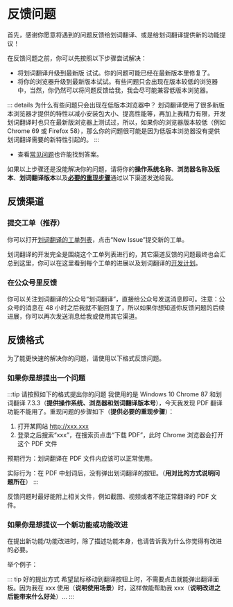 <global-header />

# 反馈问题

首先，感谢你愿意将遇到的问题反馈给划词翻译、或是给划词翻译提供新的功能提议！

在反馈问题之前，你可以先按照以下步骤尝试解决：

- 将划词翻译升级到最新版 <LatestVersion /> 试试。你的问题可能已经在最新版本里修复了。
- 将你的浏览器升级到最新版本试试。有些问题只会出现在版本较低的浏览器中，当然，你仍然可以将问题反馈给我，我会尽可能兼容低版本浏览器。

::: details 为什么有些问题只会出现在低版本浏览器中？
划词翻译使用了很多新版本浏览器才提供的特性以减小安装包大小、提高性能等，再加上我精力有限，开发划词翻译时也只在最新版浏览器上测试过，所以，如果你的浏览器版本较低（例如 Chrome 69 或 Firefox 58），那么你的问题很可能是因为低版本浏览器没有提供划词翻译需要的新特性引起的。
:::

- 查看[常见问题](faq.html)也许能找到答案。

如果以上步骤还是没能解决你的问题，请将你的**操作系统名称**、**浏览器名称及版本**、**划词翻译版本**以及[**必要的重现步骤**](#如果你是想提出一个问题)通过以下渠道发送给我。

## 反馈渠道

### 提交工单（推荐）

你可以打开[划词翻译的工单列表](https://github.com/Selection-Translator/crx-selection-translate/issues)，点击“New Issue”提交新的工单。

划词翻译的开发完全是围绕这个工单列表进行的，其它渠道反馈的问题最终也会汇总到这里，你可以在这里看到每个工单的进展以及划词翻译的[开发计划](https://github.com/lmk123/crx-selection-translate/milestones)。

### 在公众号里反馈

你可以关注划词翻译的公众号“划词翻译”，直接给公众号发送消息即可。注意：公众号的消息在 48 小时之后我就不能回复了，所以如果你想知道你反馈问题的后续进展，你可以再次发送消息给我或使用其它渠道。

## 反馈格式

为了能更快速的解决你的问题，请使用以下格式反馈问题。

### 如果你是想提出一个问题

:::tip 请按照如下的格式提出你的问题
我使用的是 Windows 10 Chrome 87 和划词翻译 7.3.3（**提供操作系统、浏览器和划词翻译版本号**），今天我发现 PDF 翻译功能不能用了。重现问题的步骤如下（**提供必要的重现步骤**）：

1. 打开某网站 http://xxx.xxx
2. 登录之后搜索“xxx”，在搜索页点击“下载 PDF”，此时 Chrome 浏览器会打开这个 PDF 文件

预期行为：划词翻译在 PDF 文件内应该可以正常使用。

实际行为：在 PDF 中划词后，没有弹出划词翻译的按钮。（**用对比的方式说明问题所在**）
:::

反馈问题时最好能附上相关文件，例如截图、视频或者不能正常翻译的 PDF 文件。

### 如果你是想提议一个新功能或功能改进

在提出新功能/功能改进时，除了描述功能本身，也请告诉我为什么你觉得有改进的必要。

举个例子：

::: tip 好的提出方式
希望鼠标移动到翻译按钮上时，不需要点击就能弹出翻译面板。因为我在 xxx 使用（**说明使用场景**）时，这样做能帮助我 xxx（**说明改进之后能带来什么好处**）...
:::

<global-footer />
